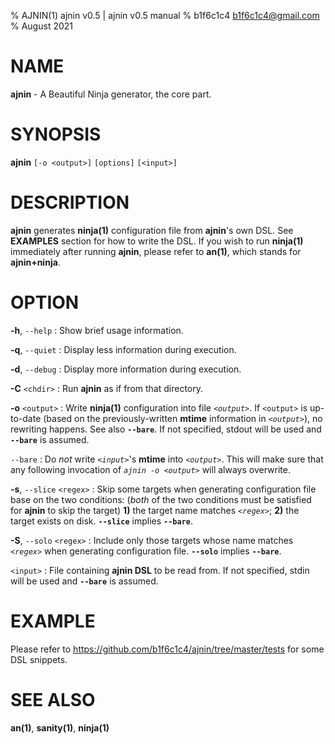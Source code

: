 % AJNIN(1) ajnin v0.5 | ajnin v0.5 manual
% b1f6c1c4 <b1f6c1c4@gmail.com>
% August 2021

# NAME

**ajnin** - A Beautiful Ninja generator, the core part.

# SYNOPSIS

**ajnin** `[-o <output>]` `[options]` `[<input>]`

# DESCRIPTION

**ajnin** generates **ninja(1)** configuration file from **ajnin**'s own DSL.
See **EXAMPLES** section for how to write the DSL.
If you wish to run **ninja(1)** immediately after running **ajnin**,
please refer to **an(1)**, which stands for **ajnin+ninja**.

# OPTION

**-h**, `--help`
: Show brief usage information.

**-q**, `--quiet`
: Display less information during execution.

**-d**, `--debug`
: Display more information during execution.

**-C** `<chdir>`
: Run **ajnin** as if from that directory.

**-o** `<output>`
: Write **ninja(1)** configuration into file *`<output>`*.
If `<output>` is up-to-date
(based on the previously-written **mtime** information in *`<output>`*),
no rewriting happens.
See also **`--bare`**.
If not specified, stdout will be used and **`--bare`** is assumed.

`--bare`
: Do *not* write *`<input>`*'s **mtime** into *`<output>`*.
This will make sure that any following invocation of
*`ajnin -o <output>`* will always overwrite.

**-s**, `--slice` `<regex>`
: Skip some targets when generating configuration file base on the two conditions:
(*both* of the two conditions must be satisfied for **ajnin** to skip the target)
**1)** the target name matches *`<regex>`*;
**2)** the target exists on disk.
**`--slice`** implies **`--bare`**.

**-S**, `--solo` `<regex>`
: Include only those targets whose name matches *`<regex>`*
when generating configuration file.
**`--solo`** implies **`--bare`**.

`<input>`
: File containing **ajnin DSL** to be read from.
If not specified, stdin will be used and **`--bare`** is assumed.

# EXAMPLE

Please refer to <https://github.com/b1f6c1c4/ajnin/tree/master/tests> for some DSL snippets.

# SEE ALSO

**an(1)**, **sanity(1)**, **ninja(1)**
